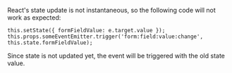 React's state update is not instantaneous, so the following code will not work as expected:

	this.setState({ formFieldValue: e.target.value });
	this.props.someEventEmitter.trigger('form:field:value:change', this.state.formFieldValue);

Since state is not updated yet, the event will be triggered with the old state value.
